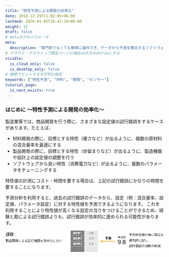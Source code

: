 ```yaml
---
title: "特性予測による開発の効率化"
date: 2018-12-29T11:02:05+06:00
lastmod: 2020-01-05T10:42:26+06:00
weight: 12
draft: false
# metaタグのパラメータ
meta:
  description: "専門家でなくても簡単に操作でき、データから予測を算出するソフトウェアPrediction Oneのチュートリアルです。特性予測による開発の効率化を例に、Prediction Oneの使い方を説明します。"
# クラウド・デスクトップ限定ページの場合は片方のみtrueにする
visible:
  is_cloud_only: false
  is_desktop_only: false
# 検索でヒットする文字列の指定
keywords: ["特性予測", "材料", "開発", "センサー"]
tutorial_page:
  is_next_exists: true
---
```


### はじめに ～特性予測による開発の効率化～

製造業等では、商品開発を行う際に、さまざまな設定値の試行錯誤をするケースがあります。たとえば、

- 材料開発の際に、目標とする特性（硬さなど）が出るように、複数の原材料の混合量率を最適にする
- 製品開発の際に、目標とする特性（歩留まりなど）が出るように、製造機器や設計上の設定値の調整を行う
- ソフトウェアから良い特性（消費電力など）が出るように、複数のパラメータをチューニングする

特性値の計測にコスト・時間を要する場合は、上記の試行錯誤にかなりの時間を要することになります。

予測分析を利用すると、過去の試行錯誤のデータから、設定（例：混合量率、設定値、パラメータ設定）に対する特性値を予測できるようになります。
これを利用することにより特性値が高くなる設定の当りをつけることができるため、経験と勘による試行錯誤よりも、試行錯誤が効率的に進められる可能性があります。

![](img/t_slide2.png)
